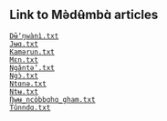 ## Link to Mə̀dʉ̂mbɑ̀ articles

[`Dʉ̌ʼŋwànì.txt`](https://incubator.wikimedia.org/wiki/Wp/byv/D%CA%89%CC%8C%CA%BC%C5%8Bw%C3%A0n%C3%AC) \
[`Jʉɑ.txt`](https://incubator.wikimedia.org/wiki/Wp/byv/J%CA%89%C9%91) \
[`Kamərun.txt`](https://incubator.wikimedia.org/wiki/Wp/byv/Kam%C9%99run) \
[`Mɛn.txt`](https://incubator.wikimedia.org/wiki/Wp/byv/M%C9%9Bn)	\
[`Ngǎntəʼ.txt`](https://incubator.wikimedia.org/wiki/Wp/byv/Ng%C7%8Ent%C9%99%CA%BC) \
[`Ngɔ̀.txt`](https://incubator.wikimedia.org/wiki/Wp/byv/Ng%C9%94%CC%80) \
[`Ntɑnə.txt`](https://incubator.wikimedia.org/wiki/Wp/byv/Nt%C9%91n%C9%99) \
[`Ntʉ.txt`](https://incubator.wikimedia.org/wiki/Wp/byv/Nt%CA%89)	\
[`Ŋwʉ_ncòbbɑhɑ_gham.txt`](https://incubator.wikimedia.org/wiki/Wp/byv/%C5%8Aw%CA%89_nc%C3%B2bb%C9%91h%C9%91_gham) \
[`Tǔnndɑ.txt`](https://incubator.wikimedia.org/wiki/Wp/byv/T%C7%94nnd%C9%91)
